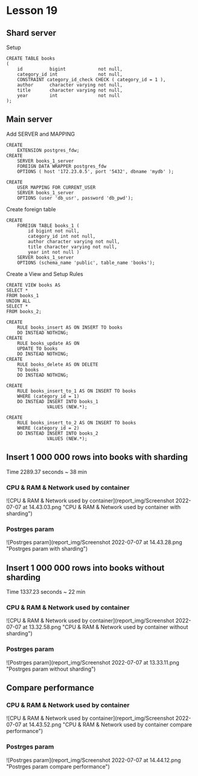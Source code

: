 # Lesson 19

## Shard server

Setup

```postgresql
CREATE TABLE books
(
    id          bigint            not null,
    category_id int               not null,
    CONSTRAINT category_id_check CHECK ( category_id = 1 ),
    author      character varying not null,
    title       character varying not null,
    year        int               not null
);
```

## Main server

Add SERVER and MAPPING

```postgresql
CREATE
    EXTENSION postgres_fdw;
CREATE
    SERVER books_1_server
    FOREIGN DATA WRAPPER postgres_fdw
    OPTIONS ( host '172.23.0.5', port '5432', dbname 'mydb' );

CREATE
    USER MAPPING FOR CURRENT_USER
    SERVER books_1_server
    OPTIONS (user 'db_usr', password 'db_pwd');
```

Create foreign table

```postgresql
CREATE
    FOREIGN TABLE books_1 (
        id bigint not null,
        category_id int not null,
        author character varying not null,
        title character varying not null,
        year int not null )
    SERVER books_1_server
    OPTIONS (schema_name 'public', table_name 'books');
```

Create a View and Setup Rules

```postgresql
CREATE VIEW books AS
SELECT *
FROM books_1
UNION ALL
SELECT *
FROM books_2;

CREATE
    RULE books_insert AS ON INSERT TO books
    DO INSTEAD NOTHING;
CREATE
    RULE books_update AS ON
    UPDATE TO books
    DO INSTEAD NOTHING;
CREATE
    RULE books_delete AS ON DELETE
    TO books
    DO INSTEAD NOTHING;

CREATE
    RULE books_insert_to_1 AS ON INSERT TO books
    WHERE (category_id = 1)
    DO INSTEAD INSERT INTO books_1
               VALUES (NEW.*);

CREATE
    RULE books_insert_to_2 AS ON INSERT TO books
    WHERE (category_id = 2)
    DO INSTEAD INSERT INTO books_2
               VALUES (NEW.*);
```

## Insert 1 000 000 rows into books with sharding

Time 2289.37 seconds ~ 38 min

### CPU & RAM & Network used by container 
![CPU & RAM & Network used by container](report_img/Screenshot 2022-07-07 at 14.43.03.png "CPU & RAM & Network used by container with sharding")

### Postrges param
![Postrges param](report_img/Screenshot 2022-07-07 at 14.43.28.png "Postrges param with sharding")

## Insert 1 000 000 rows into books without sharding

Time 1337.23 seconds ~ 22 min

### CPU & RAM & Network used by container 
![CPU & RAM & Network used by container](report_img/Screenshot 2022-07-07 at 13.32.58.png "CPU & RAM & Network used by container without sharding")

### Postrges param
![Postrges param](report_img/Screenshot 2022-07-07 at 13.33.11.png "Postrges param without sharding")

## Compare performance

### CPU & RAM & Network used by container 
![CPU & RAM & Network used by container](report_img/Screenshot 2022-07-07 at 14.43.52.png "CPU & RAM & Network used by container compare performance")

### Postrges param
![Postrges param](report_img/Screenshot 2022-07-07 at 14.44.12.png "Postrges param compare performance")

